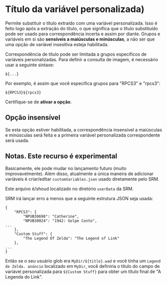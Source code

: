 # Título da variável personalizada)

Permite substituir o título extraído com uma variável personalizada. Isso é feito logo após a extração do título, o que significa que o título substituído pode ser usado para correspondência incerta e assim por diante. Grupos e variáveis em si são **sensíveis a maiúsculas e minúsculas**, a não ser que uma opção de variável insesitiva esteja habilitada.

Correspondência de título pode ser limitada a grupos específicos de variáveis personalizadas. Para definir a consulta de imagem, é necessário usar a seguinte sintaxe:

```
${...}
```

Por exemplo, é assim que você especifica grupos para "RPCS3" e "rpcs3":

```
${RPCS3}${rpcs3}
```

Certifique-se de **ativar a opção**.

## Opção insensível

Se esta opção estiver habilitada, a correspondência insensível a maiúsculas e minúsculas será feita e a primeira variável personalizada correspondente será usada.

## Notas. Este recurso é **experimental**

Basicamente, ele pode mudar no lançamento futuro (muito improvavelmente). Além disso, atualmente a única maneira de adicionar variáveis é criar/editar `customVariables.json` usado diretamente pelo SRM.

Este arquivo é/shoud localizado no diretório `userData` da SRM.

SRM irá lançar erro a menos que a seguinte estrutura JSON seja usada:

```
{
    "RPCS3": {
        "NPUB30698": "Catherine",
        "NPUB30024": "1942: Golpe Conto",
...
    },
    "Custom Stuff": {
        "The Legend Of Zelda": "The Legend of Link"
    },
...
}
```

Então se o seu usuário glob era `MyDir/${title}.wad` e você tinha um `Legend de Zelda. anúncio` localizado em `MyDir`, você definiria o título do campo de variável personalizada para `${Custom Stuff}` para obter um título final de "A Legenda do Link".

